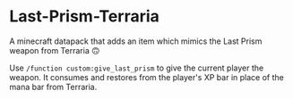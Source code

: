 # Last-Prism-Terraria
A minecraft datapack that adds an item which mimics the Last Prism weapon from Terraria 🙃

Use `/function custom:give_last_prism` to give the current player the weapon. It consumes and restores from the player's XP bar in place of the mana bar from Terraria.
